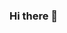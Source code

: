 ### Hi there 👋

<!--
**devfaf/devfaf** is a ✨ _special_ ✨ repository because its `README.md` (this file) appears on your GitHub profile.

Here are some ideas to get you started:

- 🔭 I’m working on my front-end skills
- 🌱 currently learning Javascript
- ⚡ Fun fact: Animal lover
